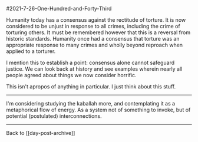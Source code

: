 #2021-7-26-One-Hundred-and-Forty-Third

Humanity today has a consensus against the rectitude of torture.  It is now considered to be unjust in response to all crimes, including the crime of torturing others.  It must be remembered however that this is a reversal from historic standards.  Humanity once had a consensus that torture was an appropriate response to many crimes and wholly beyond reproach when applied to a torturer.

I mention this to establish a point: consensus alone cannot safeguard justice.  We can look back at history and see examples wherein nearly all people agreed about things we now consider horrific.

This isn't apropos of anything in particular.  I just think about this stuff.

---
I'm considering studying the kaballah more, and contemplating it as a metaphorical flow of energy.  As a system not of something to invoke, but of potential (postulated) interconnections.

---
Back to [[day-post-archive]]